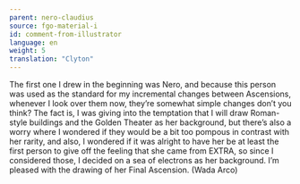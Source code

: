 ```yaml
---
parent: nero-claudius
source: fgo-material-i
id: comment-from-illustrator
language: en
weight: 5
translation: "Clyton"
---
```


The first one I drew in the beginning was Nero, and because this person was used as the standard for my incremental changes between Ascensions, whenever I look over them now, they’re somewhat simple changes don’t you think? The fact is, I was giving into the temptation that I will draw Roman-style buildings and the Golden Theater as her background, but there’s also a worry where I wondered if they would be a bit too pompous in contrast with her rarity, and also, I wondered if it was alright to have her be at least the first person to give off the feeling that she came from EXTRA, so since I considered those, I decided on a sea of electrons as her background. I’m pleased with the drawing of her Final Ascension. (Wada Arco)
